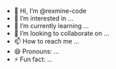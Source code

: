 - 👋 Hi, I’m @rexmine-code
- 👀 I’m interested in ...
- 🌱 I’m currently learning ...
- 💞️ I’m looking to collaborate on ...
- 📫 How to reach me ...
- 😄 Pronouns: ...
- ⚡ Fun fact: ...

<!---
rexmine-code/rexmine-code is a ✨ special ✨ repository because its `README.md` (this file) appears on your GitHub profile.
You can click the Preview link to take a look at your changes.
--->
